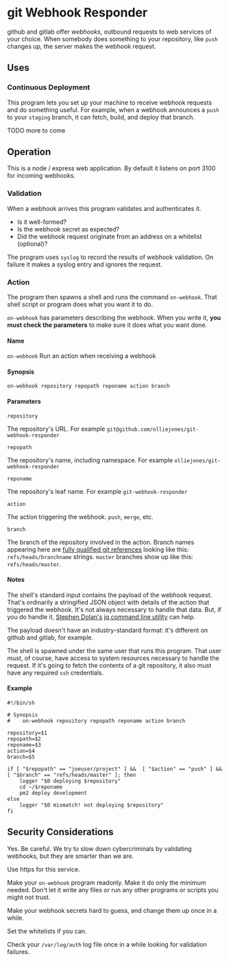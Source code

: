 # git Webhook Responder

github and gitlab offer *webhooks*, outbound requests to web services of your choice. When somebody does something
to your repository, like `push` changes up, the server makes the webhook request.

## Uses

### Continuous Deployment

This program lets you set up your machine to receive webhook requests and do something useful.  For example, when a webhook
announces a `push` to your `staging` branch, it can fetch, build, and deploy that branch.

TODO more to come

## Operation

This is a node / express web application. By default it listens on port 3100 for incoming webhooks.  

### Validation

When a webhook arrives this program validates and authenticates it.

* Is it well-formed?
* Is the webhook secret as expected?
* Did the webhook request originate from an address on a whitelist (optional)?

The program uses `syslog` to record the results of webhook validation.  On failure it  makes a 
 syslog entry and ignores the request.

### Action

The program then spawns a shell and runs the command `on-webhook`. That shell script or 
program does what you want it to do.

`on-webhook` has parameters describing the webhook. When you write it, **you must check the parameters** 
to make sure it does what you want done.


#### Name

   `on-webhook`   Run an action when receiving a webhook

#### Synopsis

    on-webhook repository repopath reponame action branch  

#### Parameters

    repository
The repository's URL. For example `git@github.com/olliejones/git-webhook-responder`

    repopath
The repository's name, including namespace. For example `olliejones/git-webhook-responder`

    reponame
The repository's leaf name. For example `git-webhook-responder`

    action
The action triggering the webhook.  `push`, `merge`, etc.

    branch
The branch of the repository involved in the action.  Branch names appearing here 
are [fully qualified git references](https://git-scm.com/book/en/v2/Git-Internals-Git-References) looking like this:
 `refs/heads/branchname` strings. `master` branches show up like this: `refs/heads/master`.


#### Notes

The shell's standard input contains the payload of the webhook request. That's ordinarily a stringified JSON object with
details of the action that triggered the webhook. It's not always necessary to handle that data. But, if you
do handle it, [Stephen Dolan's](http://stedolan.net/about/) [jq command line utility](https://stedolan.github.io/jq/) can help.

The payload doesn't have an industry-standard format: it's different on github and gitlab, for example.

The shell is spawned under the same user that runs this program. That user must, of course, have access 
to system resources necessary to handle the request. If it's going to fetch the contents of a git
repository, it also must have any required `ssh` credentials. 

#### Example

````
#!/bin/sh

# Synopsis
#    on-webhook repository repopath reponame action branch

repository=$1
repopath=$2
reponame=$3
action=$4
branch=$5

if [ "$repopath" == "joeuser/project" ] &&  [ "$action" == "push" ] && [ "$branch" == "refs/heads/master" ]; then
    logger "$0 deploying $repository"
    cd ~/$reponame
    pm2 deploy development
else
    logger "$0 mismatch! not deploying $repository"
fi
````

## Security Considerations

Yes. Be careful.  We try to slow down cybercriminals by validating webhooks, 
but they are smarter than we are. 

Use https for this service.

Make your `on-webhook` program readonly. Make it do only the minimum needed. Don't let it write any files
or run any other programs or scripts you might not trust.

Make your webhook secrets hard to guess, and change them up once in a while.

Set the whitelists if you can.

Check your `/var/log/auth` log file once in a while looking for validation failures.